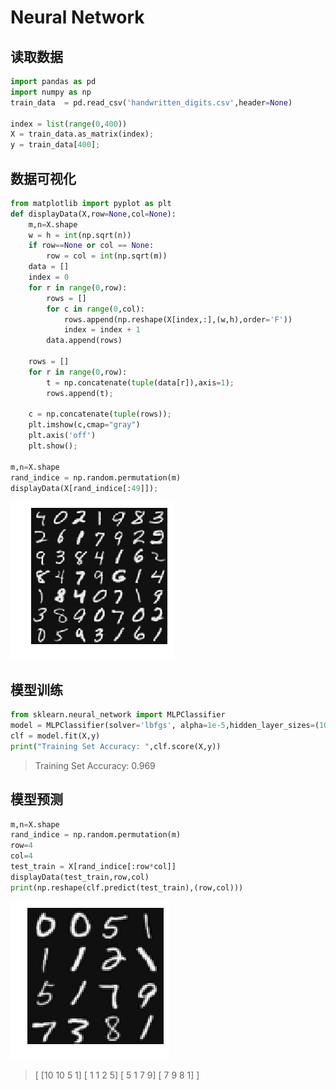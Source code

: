 # Neural Network

## 读取数据

```python
import pandas as pd
import numpy as np
train_data  = pd.read_csv('handwritten_digits.csv',header=None)

index = list(range(0,400))
X = train_data.as_matrix(index);
y = train_data[400];
```

## 数据可视化

```python
from matplotlib import pyplot as plt
def displayData(X,row=None,col=None):
    m,n=X.shape
    w = h = int(np.sqrt(n))
    if row==None or col == None:
        row = col = int(np.sqrt(m))
    data = []
    index = 0
    for r in range(0,row):
        rows = []
        for c in range(0,col):
            rows.append(np.reshape(X[index,:],(w,h),order='F'))
            index = index + 1
        data.append(rows)
    
    rows = []
    for r in range(0,row):
        t = np.concatenate(tuple(data[r]),axis=1);
        rows.append(t);
    
    c = np.concatenate(tuple(rows));
    plt.imshow(c,cmap="gray")
    plt.axis('off')
    plt.show();
        
m,n=X.shape
rand_indice = np.random.permutation(m)
displayData(X[rand_indice[:49]]);
```

![png](machine-learning-ex3/neural_network/output_1_0.png)

## 模型训练

```python
from sklearn.neural_network import MLPClassifier
model = MLPClassifier(solver='lbfgs', alpha=1e-5,hidden_layer_sizes=(10,), random_state=1);
clf = model.fit(X,y)
print("Training Set Accuracy: ",clf.score(X,y))
```

> Training Set Accuracy:  0.969

## 模型预测

```python
m,n=X.shape
rand_indice = np.random.permutation(m)
row=4
col=4
test_train = X[rand_indice[:row*col]]
displayData(test_train,row,col)
print(np.reshape(clf.predict(test_train),(row,col)))
```

![png](machine-learning-ex3/neural_network/output_3_0.png)

> [ [10 10  5  1]
>   [ 1  1  2  5]
>   [ 5  1  7  9]
>   [ 7  9  8  1] ]

